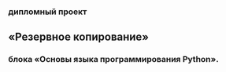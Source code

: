 ### дипломный проект 
## «Резервное копирование» 
### блока «Основы языка программирования Python».
